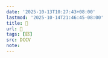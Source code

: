```yaml
---
date: '2025-10-13T10:27:43+08:00'
lastmod: '2025-10-14T21:46:45-08:00'
title: 􅁇
url: 􅁇
tags: [邼]
src: DCCV
note:
---
```

